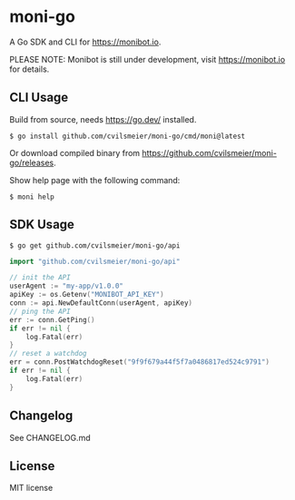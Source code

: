 # moni-go

A Go SDK and CLI for <https://monibot.io>.

PLEASE NOTE: Monibot is still under development, visit <https://monibot.io> for details.

## CLI Usage

Build from source, needs <https://go.dev/> installed.

    $ go install github.com/cvilsmeier/moni-go/cmd/moni@latest

Or download compiled binary from <https://github.com/cvilsmeier/moni-go/releases>.

Show help page with the following command:

    $ moni help

## SDK Usage

    $ go get github.com/cvilsmeier/moni-go/api

```go
import "github.com/cvilsmeier/moni-go/api"

// init the API
userAgent := "my-app/v1.0.0"
apiKey := os.Getenv("MONIBOT_API_KEY")
conn := api.NewDefaultConn(userAgent, apiKey)
// ping the API
err := conn.GetPing()
if err != nil {
    log.Fatal(err)
}
// reset a watchdog
err = conn.PostWatchdogReset("9f9f679a44f5f7a0486817ed524c9791")
if err != nil {
    log.Fatal(err)
}
```

## Changelog

See CHANGELOG.md

## License

MIT license